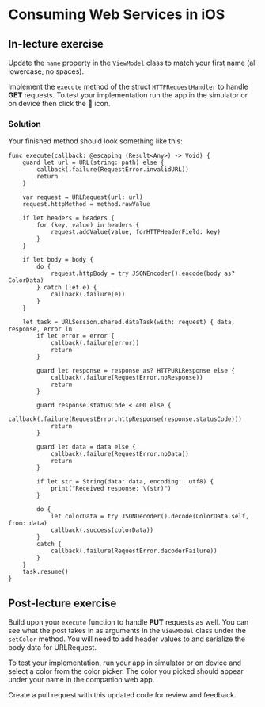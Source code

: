 # Consuming Web Services in iOS

## In-lecture exercise

Update the `name` property in the `ViewModel` class to match your first name (all lowercase, no spaces).

Implement the `execute` method of the struct `HTTPRequestHandler` to handle **GET** requests. To test your implementation run the app in the simulator or on device then click the 🔁 icon.

### Solution

Your finished method should look something like this:

```
func execute(callback: @escaping (Result<Any>) -> Void) {
    guard let url = URL(string: path) else {
        callback(.failure(RequestError.invalidURL))
        return
    }

    var request = URLRequest(url: url)
    request.httpMethod = method.rawValue

    if let headers = headers {
        for (key, value) in headers {
            request.addValue(value, forHTTPHeaderField: key)
        }
    }

    if let body = body {
        do {
            request.httpBody = try JSONEncoder().encode(body as? ColorData)
        } catch (let e) {
            callback(.failure(e))
        }
    }

    let task = URLSession.shared.dataTask(with: request) { data, response, error in
        if let error = error {
            callback(.failure(error))
            return
        }

        guard let response = response as? HTTPURLResponse else {
            callback(.failure(RequestError.noResponse))
            return
        }

        guard response.statusCode < 400 else {
            callback(.failure(RequestError.httpResponse(response.statusCode)))
            return
        }

        guard let data = data else {
            callback(.failure(RequestError.noData))
            return
        }

        if let str = String(data: data, encoding: .utf8) {
            print("Received response: \(str)")
        }

        do {
            let colorData = try JSONDecoder().decode(ColorData.self, from: data)
            callback(.success(colorData))
        }
        catch {
            callback(.failure(RequestError.decoderFailure))
        }
    }
    task.resume()
}
```

## Post-lecture exercise

Build upon your `execute` function to handle **PUT** requests as well. You can see what the post takes in as arguments in the `ViewModel` class under the `setColor` method. You will need to add header values to and serialize the body data for URLRequest.

To test your implementation, run your app in simulator or on device and select a color from the color picker. The color you picked should appear under your name in the companion web app.

Create a pull request with this updated code for review and feedback.